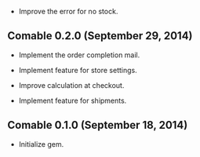*   Improve the error for no stock.


## Comable 0.2.0 (September 29, 2014) ##

*   Implement the order completion mail.

*   Implement feature for store settings.

*   Improve calculation at checkout.

*   Implement feature for shipments.


## Comable 0.1.0 (September 18, 2014) ##

*   Initialize gem.

